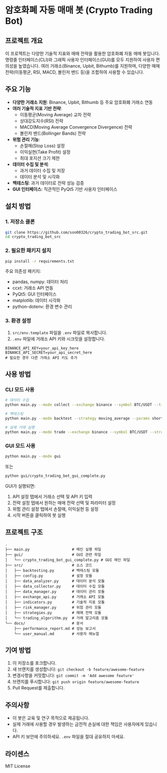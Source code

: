 # 암호화폐 자동 매매 봇 (Crypto Trading Bot)

## 프로젝트 개요

이 프로젝트는 다양한 기술적 지표와 매매 전략을 활용한 암호화폐 자동 매매 봇입니다. 명령줄 인터페이스(CLI)와 그래픽 사용자 인터페이스(GUI)를 모두 지원하여 사용자 편의성을 높였습니다. 여러 거래소(Binance, Upbit, Bithumb)를 지원하며, 다양한 매매 전략(이동평균, RSI, MACD, 볼린저 밴드 등)을 조합하여 사용할 수 있습니다.

## 주요 기능

- **다양한 거래소 지원**: Binance, Upbit, Bithumb 등 주요 암호화폐 거래소 연동
- **여러 기술적 지표 기반 전략**:
  - 이동평균(Moving Average) 교차 전략
  - 상대강도지수(RSI) 전략
  - MACD(Moving Average Convergence Divergence) 전략
  - 볼린저 밴드(Bollinger Bands) 전략
- **위험 관리 기능**:
  - 손절매(Stop Loss) 설정
  - 이익실현(Take Profit) 설정
  - 최대 포지션 크기 제한
- **데이터 수집 및 분석**:
  - 과거 데이터 수집 및 저장
  - 데이터 분석 및 시각화
- **백테스팅**: 과거 데이터로 전략 성능 검증
- **GUI 인터페이스**: 직관적인 PyQt5 기반 사용자 인터페이스

## 설치 방법

### 1. 저장소 클론

```bash
git clone https://github.com/son00326/crypto_trading_bot_src.git
cd crypto_trading_bot_src
```

### 2. 필요한 패키지 설치

```bash
pip install -r requirements.txt
```

주요 의존성 패키지:
- pandas, numpy: 데이터 처리
- ccxt: 거래소 API 연동
- PyQt5: GUI 인터페이스
- matplotlib: 데이터 시각화
- python-dotenv: 환경 변수 관리

### 3. 환경 설정

1. `src/env.template` 파일을 `.env` 파일로 복사합니다.
2. `.env` 파일에 거래소 API 키와 시크릿을 설정합니다.

```
BINANCE_API_KEY=your_api_key_here
BINANCE_API_SECRET=your_api_secret_here
# 필요한 경우 다른 거래소 API 키도 추가
```

## 사용 방법

### CLI 모드 사용

```bash
# 데이터 수집
python main.py --mode collect --exchange binance --symbol BTC/USDT --timeframe 1h --start-date 2023-01-01

# 백테스팅
python main.py --mode backtest --strategy moving_average --params short_window=10,long_window=50

# 실제 거래 실행
python main.py --mode trade --exchange binance --symbol BTC/USDT --strategy combined
```

### GUI 모드 사용

```bash
python main.py --mode gui
```

또는

```bash
python gui/crypto_trading_bot_gui_complete.py
```

GUI가 실행되면:
1. API 설정 탭에서 거래소 선택 및 API 키 입력
2. 전략 설정 탭에서 원하는 매매 전략 선택 및 파라미터 설정
3. 위험 관리 설정 탭에서 손절매, 이익실현 등 설정
4. 시작 버튼을 클릭하여 봇 실행

## 프로젝트 구조

```
.
├── main.py                   # 메인 실행 파일
├── gui/                      # GUI 관련 파일
│   └── crypto_trading_bot_gui_complete.py # GUI 메인 파일
├── src/                      # 소스 코드
│   ├── backtesting.py        # 백테스팅 모듈
│   ├── config.py             # 설정 모듈
│   ├── data_analyzer.py      # 데이터 분석 모듈
│   ├── data_collector.py     # 데이터 수집 모듈
│   ├── data_manager.py       # 데이터 관리 모듈
│   ├── exchange_api.py       # 거래소 API 모듈
│   ├── indicators.py         # 기술적 지표 모듈
│   ├── risk_manager.py       # 위험 관리 모듈
│   ├── strategies.py         # 매매 전략 모듈
│   └── trading_algorithm.py  # 거래 알고리즘 모듈
└── docs/                     # 문서
    ├── performance_report.md # 성능 보고서
    └── user_manual.md        # 사용자 매뉴얼
```

## 기여 방법

1. 이 저장소를 포크합니다.
2. 새 브랜치를 생성합니다: `git checkout -b feature/awesome-feature`
3. 변경사항을 커밋합니다: `git commit -m 'Add awesome feature'`
4. 브랜치를 푸시합니다: `git push origin feature/awesome-feature`
5. Pull Request를 제출합니다.

## 주의사항

- 이 봇은 교육 및 연구 목적으로 제공됩니다.
- 실제 거래에 사용할 경우 발생하는 금전적 손실에 대한 책임은 사용자에게 있습니다.
- API 키 보안에 주의하세요. `.env` 파일을 절대 공유하지 마세요.

## 라이센스

MIT License
